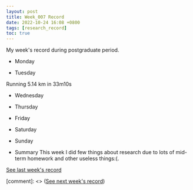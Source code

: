 ```yaml
---
layout: post
title: Week_007 Record
date: 2022-10-24 16:08 +0800
tags: [research_record]
toc: true
---
```


My  week's record during postgraduate period.
- Monday

- Tuesday

Running 5.14 km in 33m10s

- Wednesday

- Thursday

- Friday

- Saturday

- Sunday

- Summary
This week I did few things about research due to lots of mid-term homework and other useless things:(.

[See last week's record](https://zhengtongdu.github.io/2022/10/17/Week_006_Record/)

[comment]: <> ([See next week's record](https://zhengtongdu.github.io/2022/0//Week__Record/))
